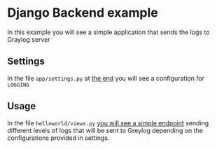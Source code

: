 # Django Backend example

In this example you will see a simple application that sends the logs to Graylog server

## Settings

In the file `app/settings.py` at [the end](backend/app/settings.py#L123) you will see a configuration for `LOGGING`

## Usage

In the file `helloworld/views.py` [you will see a simple endpoint](backend/helloworld/views.py#L9) sending different levels of logs that will be sent to Greylog depending on the configurations provided in settings.
